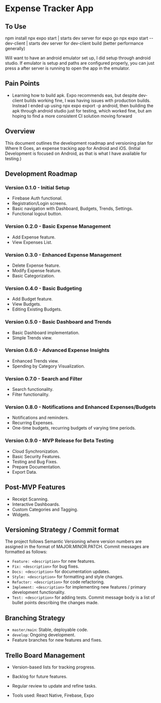 # Expense Tracker App

## To Use
npm install
npx expo start | starts dev server for expo go
npx expo start --dev-client | starts dev server for dev-client build (better performance generally)

Will want to have an android emulator set up, I did setup through android studio. If emulator is setup and paths are configured properly, you can just press a after server is running to open the app in the emulator.

## Pain Points
- Learning how to build apk. Expo recommends eas, but despite dev-client builds working fine, I was having issues with production builds. Instead I ended up using npx expo export -p android, then building the apk through android studio just for testing, which worked fine, but am hoping to find a more consistent CI solution moving forward

## Overview
This document outlines the development roadmap and versioning plan for Where It Goes, an expense tracking app for Android and iOS. (Initial Development is focused on Android, as that is what I have available for testing.)

## Development Roadmap

### Version 0.1.0 - Initial Setup
- Firebase Auth functional.
- Registration/Login screens.
- Basic navigation with Dashboard, Budgets, Trends, Settings.
- Functional logout button.

### Version 0.2.0 - Basic Expense Management
- Add Expense feature.
- View Expenses List.

### Version 0.3.0 - Enhanced Expense Management
- Delete Expense feature.
- Modify Expense feature.
- Basic Categorization.

### Version 0.4.0 - Basic Budgeting
- Add Budget feature.
- View Budgets.
- Editing Existing Budgets.

### Version 0.5.0 - Basic Dashboard and Trends
- Basic Dashboard implementation.
- Simple Trends view.

### Version 0.6.0 - Advanced Expense Insights
- Enhanced Trends view.
- Spending by Category Visualization.

### Version 0.7.0 - Search and Filter
- Search functionality.
- Filter functionality.

### Version 0.8.0 - Notifications and Enhanced Expenses/Budgets
- Notifications and reminders.
- Recurring Expenses.
- One-time budgets, recurring budgets of varying time periods.

### Version 0.9.0 - MVP Release for Beta Testing
- Cloud Synchronization.
- Basic Security Features.
- Testing and Bug Fixes.
- Prepare Documentation.
- Export Data.

## Post-MVP Features
- Receipt Scanning.
- Interactive Dashboards.
- Custom Categories and Tagging.
- Widgets.

## Versioning Strategy / Commit format
The project follows Semantic Versioning where version numbers are assigned in the format of MAJOR.MINOR.PATCH.
Commit messages are formatted as follows:
- `Feature: <description>` for new features.
- `Fix: <description>` for bug fixes.
- `Docs: <description>` for documentation updates.
- `Style: <description>` for formatting and style changes.
- `Refactor: <description>` for code refactoring.
- `Implement: <description>` for implementing new features / primary development functionality.
- `Test: <description>` for adding tests.
Commit message body is a list of bullet points describing the changes made.

## Branching Strategy
- `master/main`: Stable, deployable code.
- `develop`: Ongoing development.
- Feature branches for new features and fixes.

## Trello Board Management
- Version-based lists for tracking progress.
- Backlog for future features.
- Regular review to update and refine tasks.

- Tools used: React Native, Firebase, Expo

